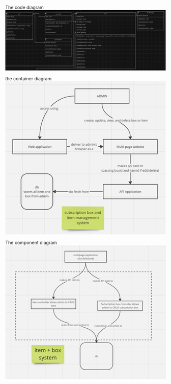 The code diagram <br>
![img.png](img.png)
<br>

the container diagram <br>
![img_1.png](img_1.png)
<br>

The component diagram <br>
![img_2.png](img_2.png)